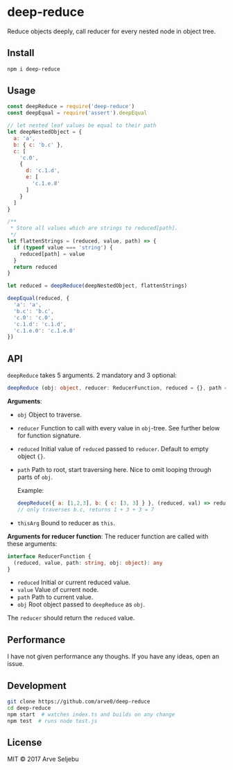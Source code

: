# deep-reduce
Reduce objects deeply, call reducer for every nested node in object tree.


## Install
```sh
npm i deep-reduce
```


## Usage
```js
const deepReduce = require('deep-reduce')
const deepEqual = require('assert').deepEqual

// let nested leaf values be equal to their path
let deepNestedObject = {
  a: 'a',
  b: { c: 'b.c' },
  c: [
    'c.0',
    {
      d: 'c.1.d',
      e: [
        'c.1.e.0'
      ]
    }
  ]
}

/**
 * Store all values which are strings to reduced[path].
 */
let flattenStrings = (reduced, value, path) => {
  if (typeof value === 'string') {
    reduced[path] = value
  }
  return reduced
}

let reduced = deepReduce(deepNestedObject, flattenStrings)

deepEqual(reduced, {
  'a': 'a',
  'b.c': 'b.c',
  'c.0': 'c.0',
  'c.1.d': 'c.1.d',
  'c.1.e.0': 'c.1.e.0'
})
```

## API
`deepReduce` takes 5 arguments. 2 mandatory and 3 optional:

```ts
deepReduce (obj: object, reducer: ReducerFunction, reduced = {}, path = '', thisArg = {}): any
```

**Arguments**:
- `obj` Object to traverse.
- `reducer` Function to call with every value in `obj`-tree. See further below for function signature.
- `reduced` Initial value of `reduced` passed to `reducer`. Default to empty object `{}`.
- `path` Path to root, start traversing here. Nice to omit looping through parts of `obj`.

  Example:
  ```js
  deepReduce({ a: [1,2,3], b: { c: [3, 3] } }, (reduced, val) => reduced + val, 1, 'b.c')
  // only traverses b.c, returns 1 + 3 + 3 = 7
  ```

- `thisArg` Bound to reducer as `this`.

**Arguments for reducer function**:
The reducer function are called with these arguments:

```ts
interface ReducerFunction {
  (reduced, value, path: string, obj: object): any
}
```

- `reduced` Initial or current reduced value.
- `value` Value of current node.
- `path` Path to current value.
- `obj` Root object passed to `deepReduce` as `obj`.

The `reducer` should return the `reduced` value.


## Performance
I have not given performance any thoughs. If you have any ideas, open an issue.


## Development
```sh
git clone https://github.com/arve0/deep-reduce
cd deep-reduce
npm start  # watches index.ts and builds on any change
npm test  # runs node test.js
```

## License
MIT © 2017 Arve Seljebu
